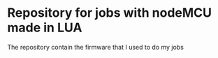 # Repository for jobs with nodeMCU made in LUA

The repository contain the firmware that I used to do my jobs
